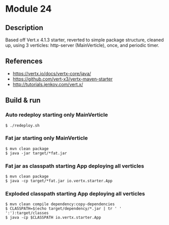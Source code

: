 # Module 24

## Description

Based off Vert.x 4.1.3 starter, reverted to simple package structure, cleaned up, using 3 verticles: http-server (MainVerticle), once, and periodic timer.

## References

* https://vertx.io/docs/vertx-core/java/
* https://github.com/vert-x3/vertx-maven-starter
* http://tutorials.jenkov.com/vert.x/

## Build & run

### Auto redeploy starting only MainVerticle

```
$ ./redeploy.sh
```

### Fat jar starting only MainVerticle

```
$ mvn clean package
$ java -jar target/*fat.jar
```

### Fat jar as classpath starting App deploying all verticles

```
$ mvn clean package
$ java -cp target/*fat.jar io.vertx.starter.App
```

### Exploded classpath starting App deploying all verticles

```
$ mvn clean compile dependency:copy-dependencies
$ CLASSPATH=$(echo target/dependency/*.jar | tr ' ' ':'):target/classes
$ java -cp $CLASSPATH io.vertx.starter.App
```
